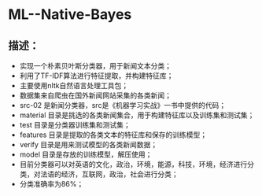 # ML--Native-Bayes
## 描述：
* 实现一个朴素贝叶斯分类器，用于新闻文本分类；
* 利用了TF-IDF算法进行特征提取，并构建特征库；
* 主要使用nltk自然语言处理工具包；
* 数据集来自爬虫在国外新闻网站采集的各类新闻；
* src-02 是新闻分类器，src是《机器学习实战》一书中提供的代码；
* material 目录是挑选的各类新闻集合，用于构建特征库以及训练集和测试集；
* test 目录是分类器训练集和测试集；
* features 目录是提取的各类文本的特征库和保存的训练模型；
* verify 目录是用来测试模型的各类新闻数据；
* model 目录是存放的训练模型，解压使用；
* 目前分类器可以对英语的文化，政治，环境，能源，科技，环境，经济进行分类，对法语的经济，互联网，政治，社会进行分类；
* 分类准确率为86%；